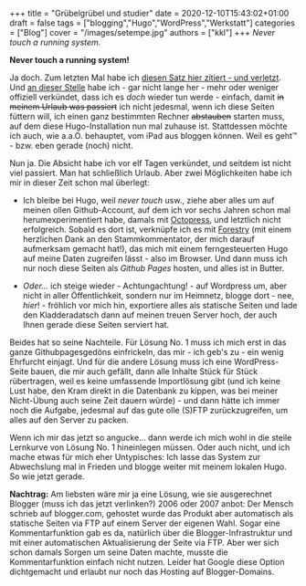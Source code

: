 +++
title = "Grübelgrübel und studier"
date = 2020-12-10T15:43:02+01:00
draft = false
tags = ["blogging","Hugo","WordPress","Werkstatt"]
categories = ["Blog"]
cover = "/images/setempe.jpg"
authors = ["kkl"]
+++
*Never touch a running system.*

**Never touch a running system!**

Ja doch. Zum letzten Mal habe ich [diesen Satz hier zitiert - und verletzt](/posts/im-bastelkeller/). Und [an dieser Stelle](/posts/bloggen-ist-silber/) habe ich - gar nicht lange her - mehr oder weniger offiziell verkündet, dass ich es *doch* wieder tun werde - einfach, damit ~~in meinem Urlaub was passiert~~ ich nicht jedesmal, wenn ich diese Seiten füttern will, ich einen ganz bestimmten Rechner ~~abstauben~~ starten muss, auf dem diese Hugo-Installation nun mal zuhause ist. Stattdessen möchte ich auch, wie a.a.O. behauptet, vom iPad aus bloggen können. Weil es geht&trade; - bzw. eben gerade (noch) nicht.

Nun ja. Die Absicht habe ich vor elf Tagen verkündet, und seitdem ist nicht viel passiert. Man hat schließlich Urlaub. Aber zwei Möglichkeiten habe ich mir in dieser Zeit schon mal überlegt:

* Ich bleibe bei Hugo, weil *never touch* usw., ziehe aber alles um auf meinen ollen Github-Account, auf dem ich vor sechs Jahren schon mal herumexperimentiert habe, damals mit [Octopress](http://octopress.org), und letztlich nicht erfolgreich. Sobald es dort ist, verknüpfe ich es mit [Forestry](https://forestry.io/) (mit einem herzlichen Dank an den Stammkommentator, der mich darauf aufmerksam gemacht hat!), das mich mit einem ferngesteuerten Hugo auf meine Daten zugreifen lässt - also im Browser. Und dann muss ich nur noch diese Seiten als *Github Pages* hosten, und alles ist in Butter.

* *Oder...* ich steige wieder - Achtungachtung! - auf Wordpress um, aber nicht in aller Öffentlichkeit, sondern nur im Heimnetz, blogge dort - nee, *hier*! - fröhlich vor mich hin, exportiere alles als statische Seiten und lade den Kladderadatsch dann auf meinen treuen Server hoch, der auch Ihnen gerade diese Seiten serviert hat.

Beides hat so seine Nachteile. Für Lösung No. 1 muss ich mich erst in das ganze Githubpagesgedöns einfrickeln, das mir - ich geb's zu - ein wenig Ehrfurcht einjagt. Und für die andere Lösung muss ich eine WordPress-Seite bauen, die mir auch gefällt, dann alle Inhalte Stück für Stück rübertragen, weil es keine umfassende Importlösung gibt (und ich keine Lust habe, den Kram direkt in die Datenbank zu kippen, was bei meiner Nicht-Übung auch seine Zeit dauern würde) - und dann hätte ich immer noch die Aufgabe, jedesmal auf das gute olle (S)FTP zurückzugreifen, um alles auf den Server zu packen.

Wenn ich mir das jetzt so angucke... dann werde ich mich wohl in die steile Lernkurve von Lösung No. 1 hineinlegen müssen. Oder auch nicht, und ich mache etwas für mich eher Untypisches: Ich lasse das System zur Abwechslung mal in Frieden und blogge weiter mit meinem lokalen Hugo. So wie jetzt gerade.

**Nachtrag:** Am liebsten wäre mir ja eine Lösung, wie sie ausgerechnet Blogger (muss ich das jetzt verlinken?) 2006 oder 2007 anbot: Der Mensch schrieb auf blogger.com, gehostet wurde das Produkt aber automatisch als statische Seiten via FTP auf einem Server der eigenen Wahl. Sogar eine Kommentarfunktion gab es da, natürlich über die Blogger-Infrastruktur und mit einer automatischen Aktualisierung der Seite via FTP. Aber wer sich schon damals Sorgen um seine Daten machte, musste die Kommentarfunktion einfach nicht nutzen. Leider hat Google diese Option dichtgemacht und erlaubt nur noch das Hosting auf Blogger-Domains.
